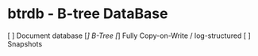 # btrdb - B-tree DataBase

[ ] Document database
[*] B-Tree
[*] Fully Copy-on-Write / log-structured
[ ] Snapshots
